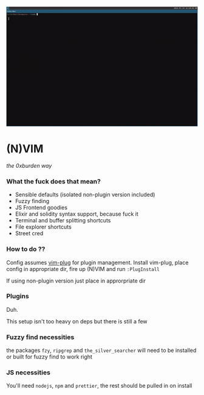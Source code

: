 ![Terminal running neovim with this configuration](https://raw.githubusercontent.com/0xburden/burden-vim/main/images/burden-vim.gif)
# (N)VIM
_the 0xburden way_

### What the fuck does that mean?
* Sensible defaults (isolated non-plugin version included)
* Fuzzy finding
* JS Frontend goodies
* Elixir and solidity syntax support, because fuck it
* Terminal and buffer splitting shortcuts
* File explorer shortcuts
* Street cred

### How to do ??
Config assumes [vim-plug](https://github.com/junegunn/vim-plug) for plugin management. Install vim-plug, place config in appropriate dir, fire up (N)VIM and run `:PlugInstall`

If using non-plugin version just place in approrpriate dir

### Plugins
Duh.

This setup isn't too heavy on deps but there is still a few

### Fuzzy find necessities
the packages `fzy`, `ripgrep` and `the_silver_searcher` will need to be installed or built for fuzzy find to work right

### JS necessities
You'll need `nodejs`, `npm` and `prettier`, the rest should be pulled in on install
